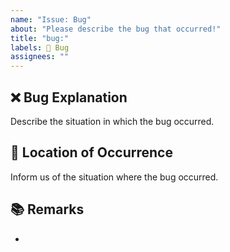 ```yaml
---
name: "Issue: Bug"
about: "Please describe the bug that occurred!"
title: "bug:"
labels: 🐞 Bug
assignees: ""
---
```


## ❌ Bug Explanation

Describe the situation in which the bug occurred.

## 🐞 Location of Occurrence

Inform us of the situation where the bug occurred.

## 📚 Remarks

- 
